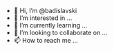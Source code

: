 - 👋 Hi, I’m @badislavski
- 👀 I’m interested in ...
- 🌱 I’m currently learning ...
- 💞️ I’m looking to collaborate on ...
- 📫 How to reach me ...

<!---
badislavski/badislavski is a ✨ special ✨ repository because its `README.md` (this file) appears on your GitHub profile.
You can click the Preview link to take a look at your changes.
--->
